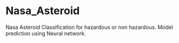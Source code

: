 # Nasa_Asteroid
Nasa Asteroid Classification for hazardous or non hazardous.
Model prediction using Neural network.
